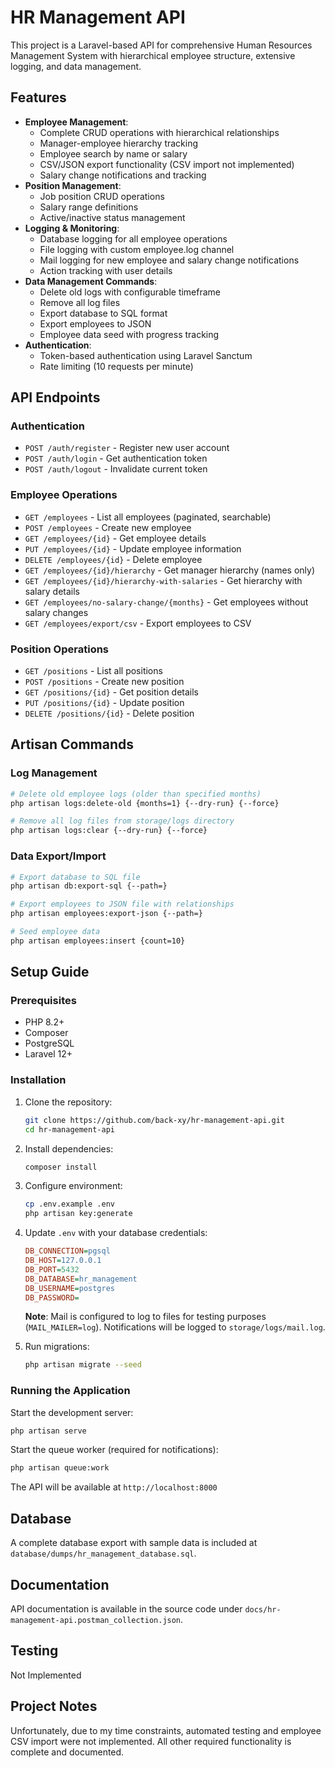 # HR Management API

This project is a Laravel-based API for comprehensive Human Resources Management System with hierarchical employee structure, extensive logging, and data management.

## Features

- **Employee Management**:
  - Complete CRUD operations with hierarchical relationships
  - Manager-employee hierarchy tracking
  - Employee search by name or salary
  - CSV/JSON export functionality (CSV import not implemented)
  - Salary change notifications and tracking
- **Position Management**:
  - Job position CRUD operations
  - Salary range definitions
  - Active/inactive status management
- **Logging & Monitoring**:
  - Database logging for all employee operations
  - File logging with custom employee.log channel
  - Mail logging for new employee and salary change notifications
  - Action tracking with user details
- **Data Management Commands**:
  - Delete old logs with configurable timeframe
  - Remove all log files
  - Export database to SQL format
  - Export employees to JSON
  - Employee data seed with progress tracking
- **Authentication**:
  - Token-based authentication using Laravel Sanctum
  - Rate limiting (10 requests per minute)

## API Endpoints

### Authentication
- `POST /auth/register` - Register new user account
- `POST /auth/login` - Get authentication token
- `POST /auth/logout` - Invalidate current token

### Employee Operations
- `GET /employees` - List all employees (paginated, searchable)
- `POST /employees` - Create new employee
- `GET /employees/{id}` - Get employee details
- `PUT /employees/{id}` - Update employee information
- `DELETE /employees/{id}` - Delete employee
- `GET /employees/{id}/hierarchy` - Get manager hierarchy (names only)
- `GET /employees/{id}/hierarchy-with-salaries` - Get hierarchy with salary details
- `GET /employees/no-salary-change/{months}` - Get employees without salary changes
- `GET /employees/export/csv` - Export employees to CSV

### Position Operations
- `GET /positions` - List all positions
- `POST /positions` - Create new position
- `GET /positions/{id}` - Get position details
- `PUT /positions/{id}` - Update position
- `DELETE /positions/{id}` - Delete position


## Artisan Commands

### Log Management
```bash
# Delete old employee logs (older than specified months)
php artisan logs:delete-old {months=1} {--dry-run} {--force}

# Remove all log files from storage/logs directory
php artisan logs:clear {--dry-run} {--force}
```

### Data Export/Import
```bash
# Export database to SQL file
php artisan db:export-sql {--path=}

# Export employees to JSON file with relationships
php artisan employees:export-json {--path=}

# Seed employee data
php artisan employees:insert {count=10}
```

## Setup Guide

### Prerequisites
- PHP 8.2+
- Composer
- PostgreSQL
- Laravel 12+

### Installation

1. Clone the repository:
   ```bash
   git clone https://github.com/back-xy/hr-management-api.git
   cd hr-management-api
   ```

2. Install dependencies:
   ```bash
   composer install
   ```

3. Configure environment:
   ```bash
   cp .env.example .env
   php artisan key:generate
   ```

4. Update `.env` with your database credentials:
   ```ini
   DB_CONNECTION=pgsql
   DB_HOST=127.0.0.1
   DB_PORT=5432
   DB_DATABASE=hr_management
   DB_USERNAME=postgres
   DB_PASSWORD=
   ```

   **Note**: Mail is configured to log to files for testing purposes (`MAIL_MAILER=log`). Notifications will be logged to `storage/logs/mail.log`.

5. Run migrations:
   ```bash
   php artisan migrate --seed
   ```

### Running the Application

Start the development server:
```bash
php artisan serve
```

Start the queue worker (required for notifications):
```bash
php artisan queue:work
```

The API will be available at `http://localhost:8000`

## Database

A complete database export with sample data is included at `database/dumps/hr_management_database.sql`.

## Documentation

API documentation is available in the source code under `docs/hr-management-api.postman_collection.json`.

## Testing

Not Implemented

## Project Notes

Unfortunately, due to my time constraints, automated testing and employee CSV import were not implemented. All other required functionality is complete and documented.